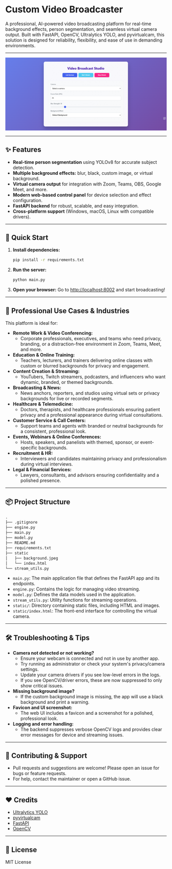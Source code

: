 # Custom Video Broadcaster

A professional, AI-powered video broadcasting platform for real-time background effects, person segmentation, and seamless virtual camera output. Built with FastAPI, OpenCV, Ultralytics YOLO, and pyvirtualcam, this solution is designed for reliability, flexibility, and ease of use in demanding environments.

---

![App Interface](static/Screenshot%202025-07-06%20022333.png)

---

## ✨ Features
- **Real-time person segmentation** using YOLOv8 for accurate subject detection.
- **Multiple background effects:** blur, black, custom image, or virtual background.
- **Virtual camera output** for integration with Zoom, Teams, OBS, Google Meet, and more.
- **Modern web-based control panel** for device selection and effect configuration.
- **FastAPI backend** for robust, scalable, and easy integration.
- **Cross-platform support** (Windows, macOS, Linux with compatible drivers).

---

## 🚀 Quick Start
1. **Install dependencies:**
   ```bash
   pip install -r requirements.txt
   ```
2. **Run the server:**
   ```bash
   python main.py
   ```
3. **Open your browser:**
   Go to [http://localhost:8002](http://localhost:8002) and start broadcasting!

---

## 🏢 Professional Use Cases & Industries
This platform is ideal for:
- **Remote Work & Video Conferencing:**
  - Corporate professionals, executives, and teams who need privacy, branding, or a distraction-free environment in Zoom, Teams, Meet, and more.
- **Education & Online Training:**
  - Teachers, lecturers, and trainers delivering online classes with custom or blurred backgrounds for privacy and engagement.
- **Content Creation & Streaming:**
  - YouTubers, Twitch streamers, podcasters, and influencers who want dynamic, branded, or themed backgrounds.
- **Broadcasting & News:**
  - News anchors, reporters, and studios using virtual sets or privacy backgrounds for live or recorded segments.
- **Healthcare & Telemedicine:**
  - Doctors, therapists, and healthcare professionals ensuring patient privacy and a professional appearance during virtual consultations.
- **Customer Service & Call Centers:**
  - Support teams and agents with branded or neutral backgrounds for a consistent, professional look.
- **Events, Webinars & Online Conferences:**
  - Hosts, speakers, and panelists with themed, sponsor, or event-specific backgrounds.
- **Recruitment & HR:**
  - Interviewers and candidates maintaining privacy and professionalism during virtual interviews.
- **Legal & Financial Services:**
  - Lawyers, consultants, and advisors ensuring confidentiality and a polished presence.

---

## 📦 Project Structure
```
.
├── .gitignore
├── engine.py
├── main.py
├── model.py
├── README.md
├── requirements.txt
├── static
│   ├── background.jpeg
│   └── index.html
└── stream_utils.py
```

- `main.py`: The main application file that defines the FastAPI app and its endpoints.
- `engine.py`: Contains the logic for managing video streaming.
- `model.py`: Defines the data models used in the application.
- `stream_utils.py`: Utility functions for streaming operations.
- `static/`: Directory containing static files, including HTML and images.
- `static/index.html`: The front-end interface for controlling the virtual camera.
---

## 🛠️ Troubleshooting & Tips
- **Camera not detected or not working?**
  - Ensure your webcam is connected and not in use by another app.
  - Try running as administrator or check your system's privacy/camera settings.
  - Update your camera drivers if you see low-level errors in the logs.
  - If you see OpenCV/driver errors, these are now suppressed to only show critical issues.
- **Missing background image?**
  - If the custom background image is missing, the app will use a black background and print a warning.
- **Favicon and UI screenshot:**
  - The web UI includes a favicon and a screenshot for a polished, professional look.
- **Logging and error handling:**
  - The backend suppresses verbose OpenCV logs and provides clear error messages for device and streaming issues.

---

## 🤝 Contributing & Support
- Pull requests and suggestions are welcome! Please open an issue for bugs or feature requests.
- For help, contact the maintainer or open a GitHub issue.

---

## ❤️ Credits
- [Ultralytics YOLO](https://github.com/ultralytics/ultralytics)
- [pyvirtualcam](https://github.com/letmaik/pyvirtualcam)
- [FastAPI](https://fastapi.tiangolo.com/)
- [OpenCV](https://opencv.org/)

---

## 📄 License
MIT License
